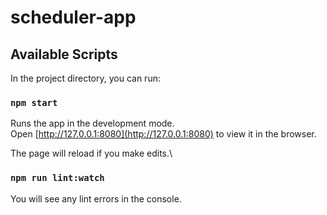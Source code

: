 # scheduler-app

## Available Scripts

In the project directory, you can run:

### `npm start`

Runs the app in the development mode.\
Open [http://127.0.0.1:8080](http://127.0.0.1:8080) to view it in the browser.

The page will reload if you make edits.\

### `npm run lint:watch`

You will see any lint errors in the console.

